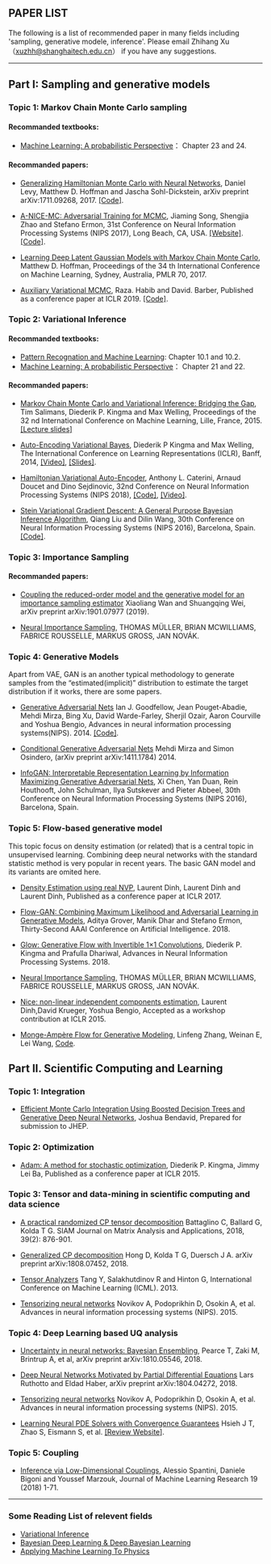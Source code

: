 ## PAPER LIST

The following is a list of recommended paper in many fields including 'sampling, generative modele, inference'.
Please email Zhihang Xu （xuzhh@shanghaitech.edu.cn） if you have any suggestions.

---
## Part I:  Sampling and generative models

### Topic 1: Markov Chain Monte Carlo sampling

#### Recommanded textbooks: 
- [Machine Learning: A probabilistic Perspective](https://doc.lagout.org/science/Artificial%20Intelligence/Machine%20learning/Machine%20Learning_%20A%20Probabilistic%20Perspective%20%5BMurphy%202012-08-24%5D.pdf)： Chapter 23 and 24.

#### Recommanded papers: 
- [Generalizing Hamiltonian Monte Carlo with Neural Networks](https://arxiv.org/abs/1711.09268),
 Daniel Levy, Matthew D. Hoffman and Jascha Sohl-Dickstein, 
 arXiv preprint arXiv:1711.09268, 2017.
 [[Code]](https://github.com/brain-research/l2hmc).

- [A-NICE-MC: Adversarial Training for MCMC](https://arxiv.org/abs/1706.07561),
Jiaming Song, Shengjia Zhao and Stefano Ermon,
31st Conference on Neural Information Processing Systems (NIPS 2017), Long Beach, CA, USA.
[[Website]](https://ermongroup.github.io/blog/a-nice-mc/).
[[Code]](https://github.com/ermongroup/a-nice-mc).


- [Learning Deep Latent Gaussian Models with Markov Chain Monte Carlo](https://pdfs.semanticscholar.org/353a/6ac63ba0f30f7627cb01e4ba214acf3a256c.pdf),
Matthew D. Hoffman,
Proceedings of the 34 th International Conference on Machine
Learning, Sydney, Australia, PMLR 70, 2017.

- [Auxiliary Variational MCMC](https://openreview.net/pdf?id=r1NJqsRctX),
Raza. Habib and David. Barber,
Published as a conference paper at ICLR 2019.
[[Code]](https://github.com/AVMCMC/AuxiliaryVariationalMCMC).

### Topic 2: Variational Inference

#### Recommanded textbooks: 
- [Pattern Recognation and Machine Learning](http://users.isr.ist.utl.pt/~wurmd/Livros/school/Bishop%20-%20Pattern%20Recognition%20And%20Machine%20Learning%20-%20Springer%20%202006.pdf): Chapter 10.1 and 10.2.
- [Machine Learning: A probabilistic Perspective](https://doc.lagout.org/science/Artificial%20Intelligence/Machine%20learning/Machine%20Learning_%20A%20Probabilistic%20Perspective%20%5BMurphy%202012-08-24%5D.pdf)： Chapter 21 and 22.

#### Recommanded papers: 
- [Markov Chain Monte Carlo and Variational Inference:
Bridging the Gap](http://proceedings.mlr.press/v37/salimans15.pdf),
Tim Salimans, Diederik P. Kingma and Max Welling,
Proceedings of the 32 nd International Conference on Machine
Learning, Lille, France, 2015.
[[Lecture slides]](http://videolectures.net/site/normal_dl/tag=1005141/icml2015_salimans_variational_inference_01.pdf)

- [Auto-Encoding Variational Bayes](https://arxiv.org/abs/1312.6114),
Diederik P Kingma and Max Welling,
The International Conference on Learning Representations (ICLR), Banff, 2014,
[[Video]](https://www.youtube.com/watch?v=rjZL7aguLAs),
[[Slides]](https://www.slideshare.net/mehdidc/auto-encodingvariationalbayes-54478304).

- [Hamiltonian Variational Auto-Encoder](https://arxiv.org/abs/1805.11328),
Anthony L. Caterini, Arnaud Doucet and Dino Sejdinovic,
32nd Conference on Neural Information Processing Systems (NIPS 2018),
[[Code]](https://github.com/anthonycaterini/hvae-nips),
[[Video]](https://www.youtube.com/watch?v=MD1CFKTu9U4).

- [Stein Variational Gradient Descent: A General
Purpose Bayesian Inference Algorithm](https://papers.nips.cc/paper/6338-stein-variational-gradient-descent-a-general-purpose-bayesian-inference-algorithm.pdf),
Qiang Liu and Dilin Wang,
30th Conference on Neural Information Processing Systems (NIPS 2016), Barcelona, Spain.
[[Code]](https://github.com/DartML/Stein-Variational-Gradient-Descent).



### Topic 3: Importance Sampling 

#### Recommanded papers: 
- [Coupling the reduced-order model and the generative model for an importance sampling estimator](https://arxiv.org/pdf/1901.07977.pdf)
Xiaoliang Wan and Shuangqing Wei,
arXiv preprint arXiv:1901.07977 (2019).

- [Neural Importance Sampling](https://arxiv.org/pdf/1808.03856.pdf),
THOMAS MÜLLER, BRIAN MCWILLIAMS, FABRICE ROUSSELLE, MARKUS GROSS, JAN NOVÁK.


### Topic 4: Generative Models 
Apart from VAE, GAN is an another typical methodology to generate samples from the “estimated(implicit)” distribution to estimate the target distribution if it works, there are some papers.

- [Generative Adversarial Nets](https://papers.nips.cc/paper/5423-generative-adversarial-nets)
Ian J. Goodfellow, Jean Pouget-Abadie, Mehdi Mirza, Bing Xu, David Warde-Farley, Sherjil Ozair, Aaron Courville and Yoshua Bengio,
Advances in neural information processing systems(NIPS). 2014.
[[Code]](https://github.com/goodfeli/adversarial).

- [Conditional Generative Adversarial Nets](https://arxiv.org/abs/1411.1784)
Mehdi Mirza and Simon Osindero,
(arXiv preprint arXiv:1411.1784) 2014.

- [InfoGAN: Interpretable Representation Learning by Information Maximizing Generative Adversarial Nets](https://papers.nips.cc/paper/6399-infogan-interpretable-representation-learning-by-information-maximizing-generative-adversarial-nets.pdf),
Xi Chen, Yan Duan, Rein Houthooft, John Schulman, Ilya Sutskever and Pieter Abbeel,
30th Conference on Neural Information Processing Systems (NIPS 2016), Barcelona, Spain.

###  Topic 5:  Flow-based generative model
This topic focus on density estimation (or related) that is a central topic in unsupervised learning. Combining deep neural networks with the standard statistic method is very popular in recent years. The basic GAN model and its variants are omited here.

- [Density Estimation using real NVP](https://arxiv.org/pdf/1605.08803.pdf),
Laurent Dinh, Laurent Dinh and Laurent Dinh,
Published as a conference paper at ICLR 2017.

- [Flow-GAN: Combining Maximum Likelihood and Adversarial Learning in
Generative Models](https://arxiv.org/pdf/1705.08868.pdf),
Aditya Grover, Manik Dhar and Stefano Ermon,
Thirty-Second AAAI Conference on Artificial Intelligence. 2018.

- [Glow: Generative Flow with Invertible 1×1 Convolutions](https://papers.nips.cc/paper/8224-glow-generative-flow-with-invertible-1x1-convolutions.pdf),
Diederik P. Kingma and Prafulla Dhariwal,
Advances in Neural Information Processing Systems. 2018.

- [Neural Importance Sampling](https://arxiv.org/pdf/1808.03856.pdf),
THOMAS MÜLLER, BRIAN MCWILLIAMS, FABRICE ROUSSELLE, MARKUS GROSS, JAN NOVÁK.

- [Nice: non-linear independent components estimation](https://arxiv.org/pdf/1410.8516.pdf),
Laurent Dinh,David Krueger, Yoshua Bengio,
Accepted as a workshop contribution at ICLR 2015.

- [Monge-Ampère Flow for Generative Modeling](https://arxiv.org/abs/1809.10188),
Linfeng Zhang, Weinan E, Lei Wang,
[Code](https://github.com/wangleiphy/MongeAmpereFlow).

## Part II. Scientific Computing and Learning

### Topic 1: Integration
- [Efficient Monte Carlo Integration Using Boosted Decision Trees and Generative Deep Neural Networks](https://arxiv.org/pdf/1707.00028.pdf),
Joshua Bendavid,
Prepared for submission to JHEP.

### Topic 2: Optimization
- [Adam: A method for stochastic optimization](https://arxiv.org/pdf/1412.6980.pdf),
Diederik P. Kingma, Jimmy Lei Ba,
Published as a conference paper at ICLR 2015.

### Topic 3: Tensor and data-mining in scientific computing and data science
- [A practical randomized CP tensor decomposition](https://epubs.siam.org/doi/pdf/10.1137/17M1112303)
Battaglino C, Ballard G, Kolda T G.
SIAM Journal on Matrix Analysis and Applications, 2018, 39(2): 876-901.

- [Generalized CP decomposition](https://arxiv.org/pdf/1808.07452.pdf)
Hong D, Kolda T G, Duersch J A.
arXiv preprint arXiv:1808.07452, 2018.

- [Tensor Analyzers](http://www.cs.toronto.edu/~fritz/absps/ta.pdf)
Tang Y, Salakhutdinov R and Hinton G,
International Conference on Machine Learning (ICML). 2013.

- [Tensorizing neural networks](https://arxiv.org/abs/1509.06569)
Novikov A, Podoprikhin D, Osokin A, et al.
Advances in neural information processing systems (NIPS). 2015.

### Topic 4: Deep Learning based UQ analysis 

- [Uncertainty in neural networks: Bayesian Ensembling](https://arxiv.org/pdf/1810.05546.pdf),
Pearce T, Zaki M, Brintrup A, et al,
arXiv preprint arXiv:1810.05546, 2018.

- [Deep Neural Networks Motivated by Partial Differential Equations](https://arxiv.org/pdf/1804.04272.pdf)
Lars Ruthotto and Eldad Haber,
arXiv preprint arXiv:1804.04272, 2018.

- [Tensorizing neural networks](https://arxiv.org/abs/1509.06569)
Novikov A, Podoprikhin D, Osokin A, et al.
Advances in neural information processing systems (NIPS). 2015.

- [Learning Neural PDE Solvers with Convergence Guarantees](https://openreview.net/pdf?id=rklaWn0qK7)
Hsieh J T, Zhao S, Eismann S, et al.
[[Review Website]](https://openreview.net/forum?id=rklaWn0qK7).

### Topic 5: Coupling

- [Inference via Low-Dimensional Couplings](http://www.jmlr.org/papers/volume19/17-747/17-747.pdf),
Alessio Spantini, Daniele Bigoni and Youssef Marzouk,
Journal of Machine Learning Research 19 (2018) 1-71.

---
### Some Reading List of relevent fields
- [Variational Inference](http://www.statslab.cam.ac.uk/~sp825/vi.html)
- [Bayesian Deep Learning & Deep Bayesian Learning](https://github.com/CW-Huang/BDL-Reading-List/blob/master/index.md)
- [Applying Machine Learning To Physics](https://physicsml.github.io/pages/papers.html)


